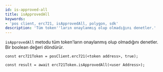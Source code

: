 ```yaml
---
id: is-approved-all
title: isApprovedAll
keywords:
- 'pos client, erc721, isApprovedAll, polygon, sdk'
description: 'Tüm token''ların onaylanmış olup olmadığını denetler.'
---
```


`isApprovedAll` metodu tüm token'ların onaylanmış olup olmadığını denetler. Bir boolean değeri döndürür.

```
const erc721Token = posClient.erc721(<token address>, true);

const result = await erc721Token.isApprovedAll(<user Address>);

```
